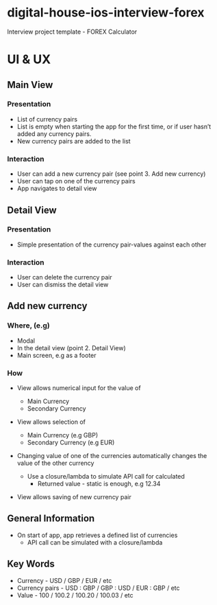 # digital-house-ios-interview-forex
Interview project template - FOREX Calculator

# UI & UX

## Main View
### Presentation
- List of currency pairs
- List is empty when starting the app for the first time, or if user hasn’t added any currency pairs.
- New currency pairs are added to the list

### Interaction
- User can add a new currency pair (see point 3. Add new currency)
- User can tap on one of the currency pairs 
- App navigates to detail view

## Detail View
### Presentation
- Simple presentation of the currency pair-values against each other

### Interaction
- User can delete the currency pair
- User can dismiss the detail view

## Add new currency
### Where, (e.g)
- Modal
- In the detail view (point 2. Detail View)
- Main screen, e.g as a footer

### How
- View allows numerical input for the value of
  - Main Currency
  - Secondary Currency

- View allows selection of 
  - Main Currency (e.g GBP)
  - Secondary Currency (e.g EUR)

- Changing value of one of the currencies automatically changes the value of the other currency
  - Use a closure/lambda to simulate API call for calculated  
    - Returned value - static is enough, e.g 12.34

- View allows saving of new currency pair

## General Information
- On start of app, app retrieves a defined list of currencies
  - API call can be simulated with a closure/lambda

## Key Words
- Currency - USD / GBP / EUR / etc
- Currency pairs - USD : GBP / GBP : USD / EUR : GBP / etc
- Value - 100 / 100.2 / 100.20 / 100.03 / etc 
